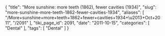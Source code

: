 {
    "title": "More sunshine: more teeth (1862), fewer cavities (1934)",
    "slug": "more-sunshine-more-teeth-1862-fewer-cavities-1934",
    "aliases": [
        "/More+sunshine+more+teeth+1862+fewer+cavities+1934+\u2013+Oct+2011",
        "/2091"
    ],
    "tiki_page_id": 2091,
    "date": "2011-10-15",
    "categories": [
        "Dental"
    ],
    "tags": [
        "Dental"
    ]
}